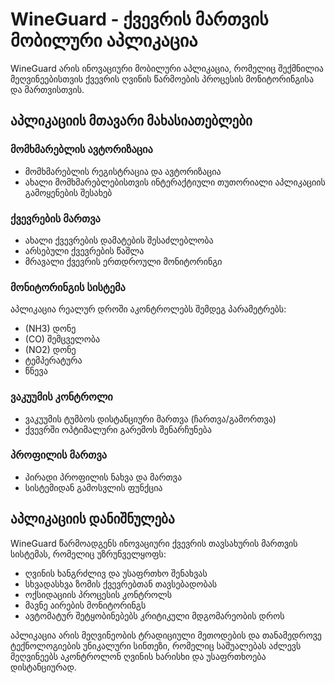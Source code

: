 # WineGuard - ქვევრის მართვის მობილური აპლიკაცია

WineGuard არის ინოვაციური მობილური აპლიკაცია, რომელიც შექმნილია მეღვინეებისთვის ქვევრის ღვინის წარმოების პროცესის მონიტორინგისა და მართვისთვის.

## აპლიკაციის მთავარი მახასიათებლები

### მომხმარებლის ავტორიზაცია

- მომხმარებლის რეგისტრაცია და ავტორიზაცია
- ახალი მომხმარებლებისთვის ინტერაქტიული თუთორიალი აპლიკაციის გამოყენების შესახებ

### ქვევრების მართვა

- ახალი ქვევრების დამატების შესაძლებლობა
- არსებული ქვევრების წაშლა
- მრავალი ქვევრის ერთდროული მონიტორინგი

### მონიტორინგის სისტემა

აპლიკაცია რეალურ დროში აკონტროლებს შემდეგ პარამეტრებს:

- (NH3) დონე
- (CO) შემცველობა
- (NO2) დონე
- ტემპერატურა
- წნევა

### ვაკუუმის კონტროლი

- ვაკუუმის ტუმბოს დისტანციური მართვა (ჩართვა/გამორთვა)
- ქვევრში ოპტიმალური გარემოს შენარჩუნება

### პროფილის მართვა

- პირადი პროფილის ნახვა და მართვა
- სისტემიდან გამოსვლის ფუნქცია

## აპლიკაციის დანიშნულება

WineGuard წარმოადგენს ინოვაციური ქვევრის თავსახურის მართვის სისტემას, რომელიც უზრუნველყოფს:

- ღვინის ხანგრძლივ და უსაფრთხო შენახვას
- სხვადასხვა ზომის ქვევრებთან თავსებადობას
- ოქსიდაციის პროცესის კონტროლს
- მავნე აირების მონიტორინგს
- ავტომატურ შეტყობინებებს კრიტიკული მდგომარეობის დროს

აპლიკაცია არის მეღვინეობის ტრადიციული მეთოდების და თანამედროვე ტექნოლოგიების უნიკალური სინთეზი, რომელიც საშუალებას აძლევს მეღვინეებს აკონტროლონ ღვინის ხარისხი და უსაფრთხოება დისტანციურად.
